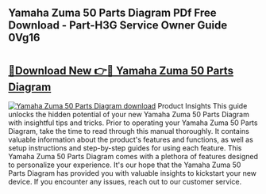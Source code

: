 ## Yamaha Zuma 50 Parts Diagram PDf Free Download - Part-H3G Service Owner Guide 0Vg16

# <h2><a href="http://dfhb2c9.blite.top/?on=Yamaha+Zuma+50+Parts+Diagram">🔗Download New 👉🔴 Yamaha Zuma 50 Parts Diagram</a></h2>

[![Yamaha Zuma 50 Parts Diagram download](https://i.imgur.com/lujVjoI.png)](http://dfhb2c9.blite.top/?on=Yamaha+Zuma+50+Parts+Diagram)
Product Insights This guide unlocks the hidden potential of your new Yamaha Zuma 50 Parts Diagram with insightful tips and tricks. Prior to operating your Yamaha Zuma 50 Parts Diagram, take the time to read through this manual thoroughly. It contains valuable information about the product's features and functions, as well as setup instructions and step-by-step guides for using each feature. This Yamaha Zuma 50 Parts Diagram comes with a plethora of features designed to personalize your experience. It's our hope that the Yamaha Zuma 50 Parts Diagram has provided you with valuable insights to kickstart your new device. If you encounter any issues, reach out to our customer service.
